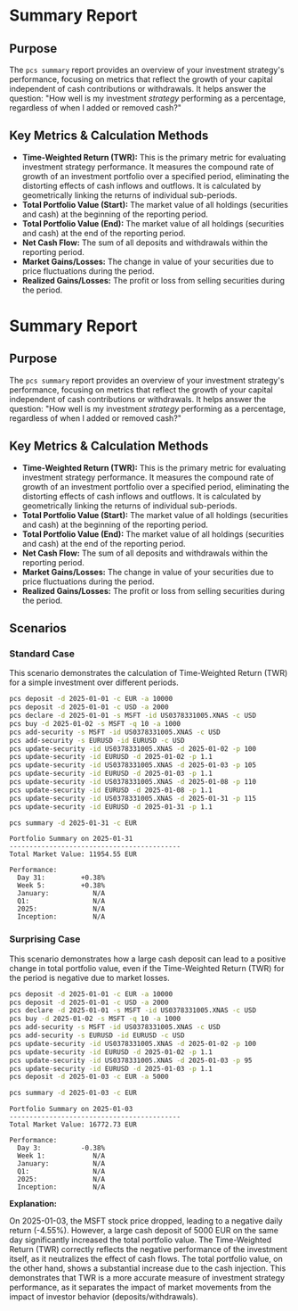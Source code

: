 # Summary Report

## Purpose

The `pcs summary` report provides an overview of your investment strategy's performance, focusing on metrics that reflect the growth of your capital independent of cash contributions or withdrawals. It helps answer the question: "How well is my investment *strategy* performing as a percentage, regardless of when I added or removed cash?"

## Key Metrics & Calculation Methods

*   **Time-Weighted Return (TWR):** This is the primary metric for evaluating investment strategy performance. It measures the compound rate of growth of an investment portfolio over a specified period, eliminating the distorting effects of cash inflows and outflows. It is calculated by geometrically linking the returns of individual sub-periods.
*   **Total Portfolio Value (Start):** The market value of all holdings (securities and cash) at the beginning of the reporting period.
*   **Total Portfolio Value (End):** The market value of all holdings (securities and cash) at the end of the reporting period.
*   **Net Cash Flow:** The sum of all deposits and withdrawals within the reporting period.
*   **Market Gains/Losses:** The change in value of your securities due to price fluctuations during the period.
*   **Realized Gains/Losses:** The profit or loss from selling securities during the period.

# Summary Report

## Purpose

The `pcs summary` report provides an overview of your investment strategy's performance, focusing on metrics that reflect the growth of your capital independent of cash contributions or withdrawals. It helps answer the question: "How well is my investment *strategy* performing as a percentage, regardless of when I added or removed cash?"

## Key Metrics & Calculation Methods

*   **Time-Weighted Return (TWR):** This is the primary metric for evaluating investment strategy performance. It measures the compound rate of growth of an investment portfolio over a specified period, eliminating the distorting effects of cash inflows and outflows. It is calculated by geometrically linking the returns of individual sub-periods.
*   **Total Portfolio Value (Start):** The market value of all holdings (securities and cash) at the beginning of the reporting period.
*   **Total Portfolio Value (End):** The market value of all holdings (securities and cash) at the end of the reporting period.
*   **Net Cash Flow:** The sum of all deposits and withdrawals within the reporting period.
*   **Market Gains/Losses:** The change in value of your securities due to price fluctuations during the period.
*   **Realized Gains/Losses:** The profit or loss from selling securities during the period.

## Scenarios

### Standard Case

This scenario demonstrates the calculation of Time-Weighted Return (TWR) for a simple investment over different periods.

```bash setup
pcs deposit -d 2025-01-01 -c EUR -a 10000
pcs deposit -d 2025-01-01 -c USD -a 2000
pcs declare -d 2025-01-01 -s MSFT -id US0378331005.XNAS -c USD
pcs buy -d 2025-01-02 -s MSFT -q 10 -a 1000
pcs add-security -s MSFT -id US0378331005.XNAS -c USD
pcs add-security -s EURUSD -id EURUSD -c USD
pcs update-security -id US0378331005.XNAS -d 2025-01-02 -p 100
pcs update-security -id EURUSD -d 2025-01-02 -p 1.1
pcs update-security -id US0378331005.XNAS -d 2025-01-03 -p 105
pcs update-security -id EURUSD -d 2025-01-03 -p 1.1
pcs update-security -id US0378331005.XNAS -d 2025-01-08 -p 110
pcs update-security -id EURUSD -d 2025-01-08 -p 1.1
pcs update-security -id US0378331005.XNAS -d 2025-01-31 -p 115
pcs update-security -id EURUSD -d 2025-01-31 -p 1.1
```

```bash run
pcs summary -d 2025-01-31 -c EUR
```

```console check
Portfolio Summary on 2025-01-31
-------------------------------------------
Total Market Value: 11954.55 EUR

Performance:
  Day 31:         +0.38%
  Week 5:         +0.38%
  January:           N/A
  Q1:                N/A
  2025:              N/A
  Inception:         N/A
```

### Surprising Case

This scenario demonstrates how a large cash deposit can lead to a positive change in total portfolio value, even if the Time-Weighted Return (TWR) for the period is negative due to market losses.

```bash setup
pcs deposit -d 2025-01-01 -c EUR -a 10000
pcs deposit -d 2025-01-01 -c USD -a 2000
pcs declare -d 2025-01-01 -s MSFT -id US0378331005.XNAS -c USD
pcs buy -d 2025-01-02 -s MSFT -q 10 -a 1000
pcs add-security -s MSFT -id US0378331005.XNAS -c USD
pcs add-security -s EURUSD -id EURUSD -c USD
pcs update-security -id US0378331005.XNAS -d 2025-01-02 -p 100
pcs update-security -id EURUSD -d 2025-01-02 -p 1.1
pcs update-security -id US0378331005.XNAS -d 2025-01-03 -p 95
pcs update-security -id EURUSD -d 2025-01-03 -p 1.1
pcs deposit -d 2025-01-03 -c EUR -a 5000
```

```bash run
pcs summary -d 2025-01-03 -c EUR
```

```console check
Portfolio Summary on 2025-01-03
-------------------------------------------
Total Market Value: 16772.73 EUR

Performance:
  Day 3:          -0.38%
  Week 1:            N/A
  January:           N/A
  Q1:                N/A
  2025:              N/A
  Inception:         N/A
```

**Explanation:**

On 2025-01-03, the MSFT stock price dropped, leading to a negative daily return (-4.55%). However, a large cash deposit of 5000 EUR on the same day significantly increased the total portfolio value. The Time-Weighted Return (TWR) correctly reflects the negative performance of the investment itself, as it neutralizes the effect of cash flows. The total portfolio value, on the other hand, shows a substantial increase due to the cash injection. This demonstrates that TWR is a more accurate measure of investment strategy performance, as it separates the impact of market movements from the impact of investor behavior (deposits/withdrawals).

